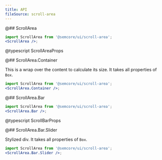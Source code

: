 ```yaml
---
title: API
fileSource: scroll-area
---
```


@## ScrollArea

```jsx
import ScrollArea from '@semcore/ui/scroll-area';
<ScrollArea />;
```

@typescript ScrollAreaProps

@## ScrollArea.Container

This is a wrap over the content to calculate its size. It takes all properties of `Box`.

```jsx
import ScrollArea from '@semcore/ui/scroll-area';
<ScrollArea.Container />;
```

@## ScrollArea.Bar

```jsx
import ScrollArea from '@semcore/ui/scroll-area';
<ScrollArea.Bar />;
```

@typescript ScrollBarProps

@## ScrollArea.Bar.Slider

Stylized div. It takes all properties of `Box`.

```jsx
import ScrollArea from '@semcore/ui/scroll-area';
<ScrollArea.Bar.Slider />;
```
